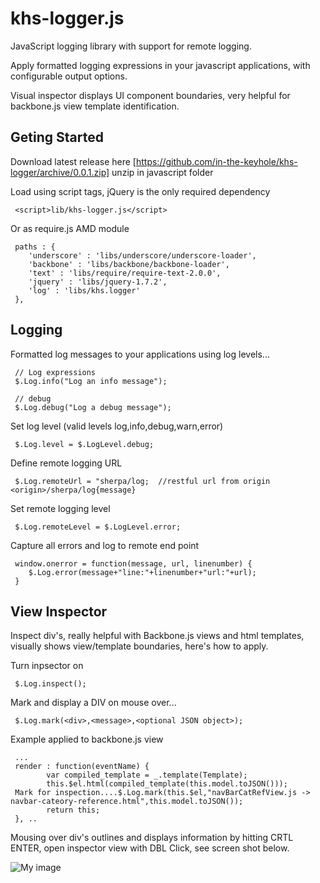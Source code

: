 khs-logger.js
=============

JavaScript logging library with support for remote logging. 

Apply formatted logging expressions in your javascript applications, with configurable output options.

Visual inspector displays UI component boundaries, very helpful for backbone.js view template identification.

Geting Started
--------------

Download latest release here [https://github.com/in-the-keyhole/khs-logger/archive/0.0.1.zip] unzip in javascript folder

Load using script tags, jQuery is the only required dependency

     <script>lib/khs-logger.js</script>
     
Or as require.js AMD module

     paths : {
		'underscore' : 'libs/underscore/underscore-loader',
		'backbone' : 'libs/backbone/backbone-loader',
		'text' : 'libs/require/require-text-2.0.0',
		'jquery' : 'libs/jquery-1.7.2',
		'log' : 'libs/khs.logger'
     },
     

Logging
-------
Formatted log messages to your applications using log levels... 

     // Log expressions 
     $.Log.info("Log an info message");
         
     // debug 
     $.Log.debug("Log a debug message");
          
Set log level (valid levels log,info,debug,warn,error)
 
     $.Log.level = $.LogLevel.debug;    
 
Define remote logging URL
 
     $.Log.remoteUrl = "sherpa/log;  //restful url from origin <origin>/sherpa/log{message}
      
Set remote logging level

     $.Log.remoteLevel = $.LogLevel.error;
     
Capture all errors and log to remote end point                   
  
     window.onerror = function(message, url, linenumber) {
		$.Log.error(message+"line:"+linenumber+"url:"+url);
	 }


View Inspector
--------------
Inspect div's, really helpful with Backbone.js views and html templates, visually shows view/template boundaries, here's how to apply.

Turn inpsector on

     $.Log.inspect();

Mark and display a DIV on mouse over... 

     $.Log.mark(<div>,<message>,<optional JSON object>);
     
Example applied to backbone.js view
     
     ...
     render : function(eventName) {
			var compiled_template = _.template(Template);
			this.$el.html(compiled_template(this.model.toJSON()));
     Mark for inspection....$.Log.mark(this.$el,"navBarCatRefView.js -> navbar-cateory-reference.html",this.model.toJSON());	
			return this;
	 }, ..

Mousing over div's outlines and displays information by hitting CRTL ENTER, open inspector view with DBL Click, see screen shot below.

![My image](https://raw.github.com/in-the-keyhole/khs-logger/master/screen.png)
